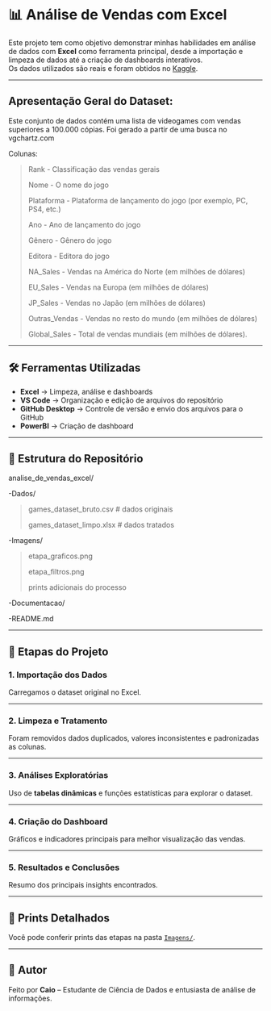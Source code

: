# 📊 Análise de Vendas com Excel

Este projeto tem como objetivo demonstrar minhas habilidades em análise de dados com **Excel** como ferramenta principal, desde a importação e limpeza de dados até a criação de dashboards interativos.  
Os dados utilizados são reais e foram obtidos no [Kaggle](https://www.kaggle.com/).

---

## Apresentação Geral do Dataset:

Este conjunto de dados contém uma lista de videogames com vendas superiores a 100.000 cópias. Foi gerado a partir de uma busca no vgchartz.com

Colunas:

<blockquote>

Rank - Classificação das vendas gerais

Nome - O nome do jogo

Plataforma - Plataforma de lançamento do jogo (por exemplo, PC, PS4, etc.)

Ano - Ano de lançamento do jogo

Gênero - Gênero do jogo

Editora - Editora do jogo

NA_Sales - Vendas na América do Norte (em milhões de dólares)

EU_Sales - Vendas na Europa (em milhões de dólares)

JP_Sales - Vendas no Japão (em milhões de dólares)

Outras_Vendas - Vendas no resto do mundo (em milhões de dólares)

Global_Sales - Total de vendas mundiais (em milhões de dólares).
 
</blockquote>

---

## 🛠️ Ferramentas Utilizadas
- **Excel** → Limpeza, análise e dashboards  
- **VS Code** → Organização e edição de arquivos do repositório  
- **GitHub Desktop** → Controle de versão e envio dos arquivos para o GitHub 
- **PowerBI** → Criação de dashboard 

---

## 📂 Estrutura do Repositório

analise_de_vendas_excel/

 -Dados/ 
 <blockquote>
  
   games_dataset_bruto.csv # dados originais
     
   games_dataset_limpo.xlsx # dados tratados
   
 </blockquote>
 
 -Imagens/
 <blockquote>
  
 etapa_graficos.png
 
 etapa_filtros.png
 
 prints adicionais do processo
 
 </blockquote>
 
 -Documentacao/
 
 
 -README.md

---

## 🚀 Etapas do Projeto

### 1. Importação dos Dados
Carregamos o dataset original no Excel.  

---

### 2. Limpeza e Tratamento
Foram removidos dados duplicados, valores inconsistentes e padronizadas as colunas.  

---

### 3. Análises Exploratórias
Uso de **tabelas dinâmicas** e funções estatísticas para explorar o dataset.  

---

### 4. Criação do Dashboard
Gráficos e indicadores principais para melhor visualização das vendas.  

---

### 5. Resultados e Conclusões
Resumo dos principais insights encontrados.  

---

## 📸 Prints Detalhados
Você pode conferir prints das etapas na pasta [`Imagens/`](../Imagens).
  

---

## 👤 Autor
Feito por **Caio** – Estudante de Ciência de Dados e entusiasta de análise de informações.  


